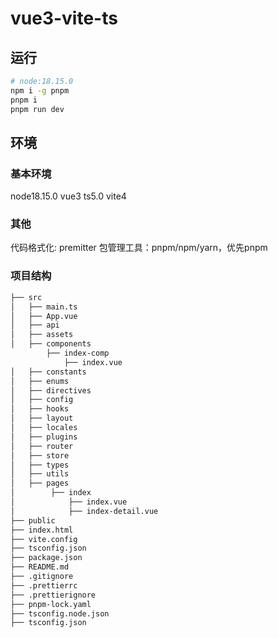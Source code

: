 # vue3-vite-ts

## 运行

```bash
# node:18.15.0
npm i -g pnpm
pnpm i
pnpm run dev
```

## 环境

### 基本环境

node18.15.0
vue3
ts5.0
vite4

### 其他

代码格式化: premitter
包管理工具：pnpm/npm/yarn，优先pnpm

### 项目结构

```txt
├── src
│   ├── main.ts
│   ├── App.vue
│   ├── api
│   ├── assets
│   ├── components
        ├── index-comp
            ├── index.vue
│   ├── constants
│   ├── enums
│   ├── directives
│   ├── config
│   ├── hooks
│   ├── layout
│   ├── locales
│   ├── plugins
│   ├── router
│   ├── store
│   ├── types
│   ├── utils
│   ├── pages
│        ├── index
│            ├── index.vue
│            ├── index-detail.vue
├── public
├── index.html
├── vite.config
├── tsconfig.json
├── package.json
├── README.md
├── .gitignore
├── .prettierrc
├── .prettierignore
├── pnpm-lock.yaml
├── tsconfig.node.json
├── tsconfig.json
```
